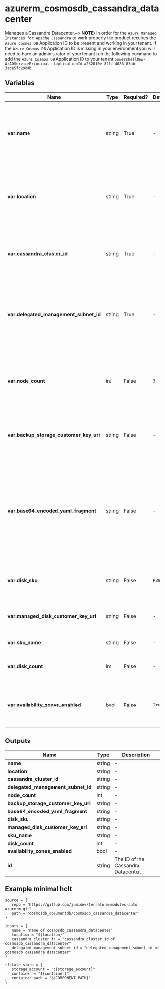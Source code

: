 # azurerm_cosmosdb_cassandra_datacenter

Manages a Cassandra Datacenter.~> **NOTE:** In order for the `Azure Managed Instances for Apache Cassandra` to work properly the product requires the `Azure Cosmos DB` Application ID to be present and working in your tenant. If the `Azure Cosmos DB` Application ID is missing in your environment you will need to have an administrator of your tenant run the following command to add the `Azure Cosmos DB` Application ID to your tenant:```powershellNew-AzADServicePrincipal -ApplicationId a232010e-820c-4083-83bb-3ace5fc29d0b```

## Variables

| Name | Type | Required? |  Default  |  Description |
| ---- | ---- | --------- |  ----------- | ----------- |
| **var.name** | string | True | -  |  The name which should be used for this Cassandra Datacenter. Changing this forces a new Cassandra Datacenter to be created. | 
| **var.location** | string | True | -  |  The Azure Region where the Cassandra Datacenter should exist. Changing this forces a new Cassandra Datacenter to be created. | 
| **var.cassandra_cluster_id** | string | True | -  |  The ID of the Cassandra Cluster. Changing this forces a new Cassandra Datacenter to be created. | 
| **var.delegated_management_subnet_id** | string | True | -  |  The ID of the delegated management subnet for this Cassandra Datacenter. Changing this forces a new Cassandra Datacenter to be created. | 
| **var.node_count** | int | False | `3`  |  The number of nodes the Cassandra Datacenter should have. The number should be equal or greater than `3`. Defaults to `3`. | 
| **var.backup_storage_customer_key_uri** | string | False | -  |  The key URI of the customer key to use for the encryption of the backup Storage Account. | 
| **var.base64_encoded_yaml_fragment** | string | False | -  |  The fragment of the cassandra.yaml configuration file to be included in the cassandra.yaml for all nodes in this Cassandra Datacenter. The fragment should be Base64 encoded and only a subset of keys is allowed. | 
| **var.disk_sku** | string | False | `P30`  |  The Disk SKU that is used for this Cassandra Datacenter. Defaults to `P30`. | 
| **var.managed_disk_customer_key_uri** | string | False | -  |  The key URI of the customer key to use for the encryption of the Managed Disk. | 
| **var.sku_name** | string | False | -  |  Determines the selected sku. | 
| **var.disk_count** | int | False | -  |  Determines the number of p30 disks that are attached to each node. | 
| **var.availability_zones_enabled** | bool | False | `True`  |  Determines whether availability zones are enabled. Defaults to `true`. | 



## Outputs

| Name | Type | Description |
| ---- | ---- | --------- | 
| **name** | string  | - | 
| **location** | string  | - | 
| **cassandra_cluster_id** | string  | - | 
| **delegated_management_subnet_id** | string  | - | 
| **node_count** | int  | - | 
| **backup_storage_customer_key_uri** | string  | - | 
| **base64_encoded_yaml_fragment** | string  | - | 
| **disk_sku** | string  | - | 
| **managed_disk_customer_key_uri** | string  | - | 
| **sku_name** | string  | - | 
| **disk_count** | int  | - | 
| **availability_zones_enabled** | bool  | - | 
| **id** | string  | The ID of the Cassandra Datacenter. | 

## Example minimal hclt

```hcl
source = {
   repo = "https://github.com/jumidev/terraform-modules-auto-azurerm.git" 
   path = "cosmosdb_documentdb/cosmosdb_cassandra_datacenter" 
}

inputs = {
   name = "name of cosmosdb_cassandra_datacenter" 
   location = "${location}" 
   cassandra_cluster_id = "cassandra_cluster_id of cosmosdb_cassandra_datacenter" 
   delegated_management_subnet_id = "delegated_management_subnet_id of cosmosdb_cassandra_datacenter" 
}

tfstate_store = {
   storage_account = "${storage_account}" 
   container = "${container}" 
   container_path = "${COMPONENT_PATH}" 
}


```